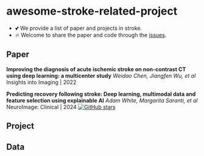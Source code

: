 # awesome-stroke-related-project

- 💕 We provide a list of paper and projects in stroke.
- 🔥 Welcome to share the paper and code through the [issues]([https://github.com/mileswyn/awesome-stroke-related-project/issues]).

## Paper
**Improving the diagnosis of acute ischemic stroke on non-contrast CT using deep learning: a multicenter study**
*Weidao Chen, Jiangfen Wu, et al*
Insights into Imaging | 2022

**Predicting recovery following stroke: Deep learning, multimodal data and feature selection using explainable AI**
*Adam White, Margarita Saranti, et al*
NeuroImage: Clinical | 2024
[![GitHub stars](https://img.shields.io/github/stars/ClearExplanationsAI/CLEAR-MRI.svg?logo=github&label=Stars)](https://github.com/ClearExplanationsAI/CLEAR-MRI)

## Project

## Data

